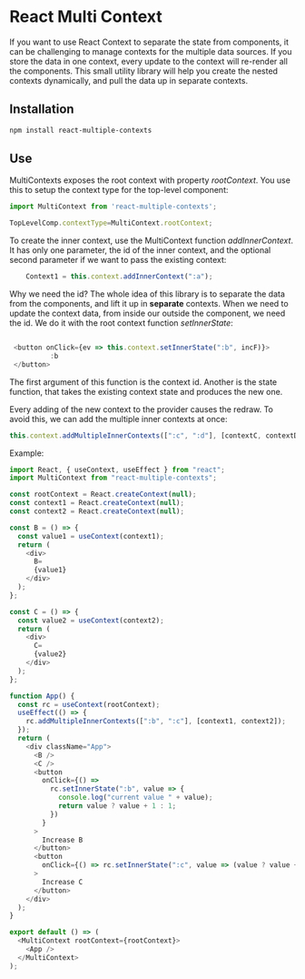 # React Multi Context
If you want to use React Context to separate the state from components, it can be challenging to manage contexts for the multiple data sources. If you store the data in one context, every update to the context will re-render all the components. This small utility library will help you create the nested contexts dynamically, and pull the data up in separate contexts.
## Installation

```sh
npm install react-multiple-contexts
```
## Use

MultiContexts exposes the root context with property _rootContext_. You use this to setup the context type for the top-level component:

```js
import MultiContext from 'react-multiple-contexts';

TopLevelComp.contextType=MultiContext.rootContext;
```
To create the inner context, use the MultiContext function _addInnerContext_.
It has only one parameter, the id of the inner context, and the optional second parameter if we want to pass the existing context:

```js
    Context1 = this.context.addInnerContext(":a");
```

Why we need the id? The whole idea of this library is to separate the data from the components, and lift it up in __separate__ contexts.
When we need to update the context data, from inside our outside the component, we need the id. We do it with the root context function _setInnerState_:

```js

 <button onClick={ev => this.context.setInnerState(":b", incF)}>
          :b
 </button>
```


The first argument of this function is the context id. Another is the  state function, that takes the existing context state and produces the new one.


Every adding of the new context to the provider causes the redraw. To avoid this, we can add the multiple inner contexts at once:

```js
this.context.addMultipleInnerContexts([":c", ":d"], [contextC, contextD]);
```



Example:

```js
import React, { useContext, useEffect } from "react";
import MultiContext from "react-multiple-contexts";

const rootContext = React.createContext(null);
const context1 = React.createContext(null);
const context2 = React.createContext(null);

const B = () => {
  const value1 = useContext(context1);
  return (
    <div>
      B=
      {value1}
    </div>
  );
};

const C = () => {
  const value2 = useContext(context2);
  return (
    <div>
      C=
      {value2}
    </div>
  );
};

function App() {
  const rc = useContext(rootContext);
  useEffect(() => {
    rc.addMultipleInnerContexts([":b", ":c"], [context1, context2]);
  });
  return (
    <div className="App">
      <B />
      <C />
      <button
        onClick={() =>
          rc.setInnerState(":b", value => {
            console.log("current value " + value);
            return value ? value + 1 : 1;
          })
        }
      >
        Increase B
      </button>
      <button
        onClick={() => rc.setInnerState(":c", value => (value ? value + 2 : 1))}
      >
        Increase C
      </button>
    </div>
  );
}

export default () => (
  <MultiContext rootContext={rootContext}>
    <App />
  </MultiContext>
);
```

